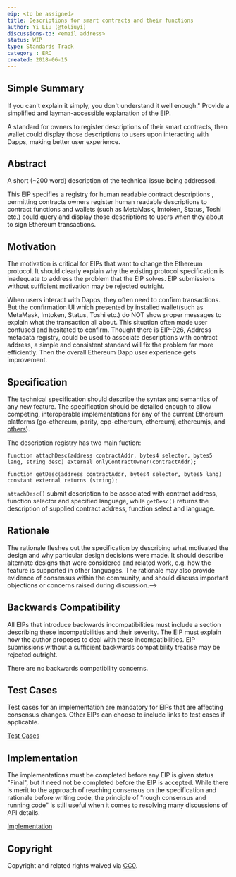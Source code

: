 ```yaml
---
eip: <to be assigned>
title: Descriptions for smart contracts and their functions
author: Yi Liu (@toliuyi)
discussions-to: <email address>
status: WIP
type: Standards Track
category : ERC
created: 2018-06-15
---
```


## Simple Summary
<!--"If you can't explain it simply, you don't understand it well enough." Provide a simplified and layman-accessible explanation of the EIP.-->
If you can't explain it simply, you don't understand it well enough." Provide a simplified and layman-accessible explanation of the EIP.

A standard for owners to register descriptions of their smart contracts, then wallet could display those descriptions to users upon interacting with Dapps, making better user experience.

## Abstract
<!--A short (~200 word) description of the technical issue being addressed.-->
A short (~200 word) description of the technical issue being addressed.

This EIP specifies a registry for human readable contract descriptions , permitting contracts owners register human readable descriptions to contract functions and wallets (such as MetaMask, Imtoken, Status, Toshi etc.) could query and display those descriptions to users when they about to sign Ethereum transactions.

## Motivation
<!--The motivation is critical for EIPs that want to change the Ethereum protocol. It should clearly explain why the existing protocol specification is inadequate to address the problem that the EIP solves. EIP submissions without sufficient motivation may be rejected outright.-->
The motivation is critical for EIPs that want to change the Ethereum protocol. It should clearly explain why the existing protocol specification is inadequate to address the problem that the EIP solves. EIP submissions without sufficient motivation may be rejected outright.

When users interact with Dapps, they often need to confirm transactions. But the confirmation UI which presented by installed wallet(such as MetaMask, Imtoken, Status, Toshi etc.) do NOT show proper messages to
explain what the transaction all about. This situation often made user confused and hesitated to confirm. Thought there is EIP-926, Address metadata registry, could be used to associate descriptions with contract
address, a simple and consistent standard will fix the problem far more efficiently. Then the overall Ethereum Dapp user experience gets improvement. 

## Specification
<!--The technical specification should describe the syntax and semantics of any new feature. The specification should be detailed enough to allow competing, interoperable implementations for any of the current Ethereum platforms (go-ethereum, parity, cpp-ethereum, ethereumj, ethereumjs, and [others](https://github.com/ethereum/wiki/wiki/Clients)).-->
The technical specification should describe the syntax and semantics of any new feature. The specification should be detailed enough to allow competing, interoperable implementations for any of the current Ethereum platforms (go-ethereum, parity, cpp-ethereum, ethereumj, ethereumjs, and [others](https://github.com/ethereum/wiki/wiki/Clients)).

The description registry has two main fuction:

```
function attachDesc(address contractAddr, bytes4 selector, bytes5 lang, string desc) external onlyContractOwner(contractAddr);

function getDesc(address contractAddr, bytes4 selector, bytes5 lang) constant external returns (string);
```

`attachDesc()` submit description to be associated with contract address, function selector and specified language, while `getDesc()` returns the description of supplied contract address, function select and language.

## Rationale
<!--The rationale fleshes out the specification by describing what motivated the design and why particular design decisions were made. It should describe alternate designs that were considered and related work, e.g. how the feature is supported in other languages. The rationale may also provide evidence of consensus within the community, and should discuss important objections or concerns raised during discussion.-->
The rationale fleshes out the specification by describing what motivated the design and why particular design decisions were made. It should describe alternate designs that were considered and related work, e.g. how the feature is supported in other languages. The rationale may also provide evidence of consensus within the community, and should discuss important objections or concerns raised during discussion.-->



## Backwards Compatibility
<!--All EIPs that introduce backwards incompatibilities must include a section describing these incompatibilities and their severity. The EIP must explain how the author proposes to deal with these incompatibilities. EIP submissions without a sufficient backwards compatibility treatise may be rejected outright.-->
All EIPs that introduce backwards incompatibilities must include a section describing these incompatibilities and their severity. The EIP must explain how the author proposes to deal with these incompatibilities. EIP submissions without a sufficient backwards compatibility treatise may be rejected outright.

There are no backwards compatibility concerns.

## Test Cases
<!--Test cases for an implementation are mandatory for EIPs that are affecting consensus changes. Other EIPs can choose to include links to test cases if applicable.-->
Test cases for an implementation are mandatory for EIPs that are affecting consensus changes. Other EIPs can choose to include links to test cases if applicable.

[Test Cases](https://github.com/toliuyi/contract-description/blob/master/test/ContractDescRegistryTest.js)

## Implementation
<!--The implementations must be completed before any EIP is given status "Final", but it need not be completed before the EIP is accepted. While there is merit to the approach of reaching consensus on the specification and rationale before writing code, the principle of "rough consensus and running code" is still useful when it comes to resolving many discussions of API details.-->
The implementations must be completed before any EIP is given status "Final", but it need not be completed before the EIP is accepted. While there is merit to the approach of reaching consensus on the specification and rationale before writing code, the principle of "rough consensus and running code" is still useful when it comes to resolving many discussions of API details.

[Implementation](https://github.com/toliuyi/contract-description/blob/master/contracts/ContractDescRegistry.sol)

## Copyright
Copyright and related rights waived via [CC0](https://creativecommons.org/publicdomain/zero/1.0/).
